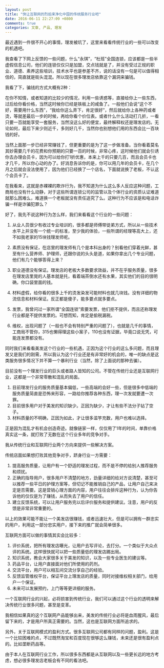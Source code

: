 ```yaml
---
layout: post
title: "快让互联网的烈焰来净化中国的传统服务行业吧"
date: 2016-06-11 22:27:09 +0800
comments: true
categories: 文章, 产品, 理发
---
```


最近遇到一件很不开心的事情，理发被坑了，这里来看看传统行业的一些可以改变的机遇吧。

<!--more-->

我查看了下网上反馈的一些问题，什么“永琪”，“杜班”全国连锁，应该都是一些半虚假信息公司，他们的连锁仅仅只是加盟，交点钱就是了，并没有受过正规的职业、道德、素养这些培训，技术水平也是参差不齐，说的话没有一句是可以值得相信的，简直就是街头混混。所以现在很多理发店依靠这个漏洞来骗钱。

我看了下，骗钱的方式大概有2种：

在你不知情，或者知道的比较少的情况，利用一些诱惑等，直接给你上一些东西，过后给你看价格，当然这时候你已经是铁板上的咸鱼了。一般他们会说“这个不好，需要用什么东西”，“我给你这么弄下，肯定很好”，然后就给你上各种药或者烫，等就差最后一步的时候，再给你看个价位表。或者什么什么活动打几折，一看只要一百就能享受一套服务，当然没这么好的便宜，最终解释权还是理发店的。无论如何，最后下来少则近千，多则好几千，当然你也别想他们用的东西会比一百块钱的好。

当然上面那一步已经非常赚钱了，但更重要的是为了这一步做准备。当你看着莫名其妙需要几千的花费和你预期的只要一百的时候，非常心疼，这时候他们就会引诱你去办理会员卡，因为可以给你打1折优惠，本来上千的只要几百，而且会员卡也才几千，所以你心动的办了。好消息告诉你的是，你可以用几年的会员卡，在几个月之后就会没法使用了，因为他们已经换了一个店名，下面就说换了老板，不认这个会员卡了。

在我看来，这就是赤裸裸的欺诈行为，我不知道为什么这么多人反应这种问题，工商局也没有什么动静，对于这些所谓连锁公司的监管以及个体行业的资质认证难道就那么困难么，难道换一个老板就没有责任追究了么。这种行为不应该是和电话诈骗一样是诈骗犯罪么？

好了，我先不说这种行为怎么样，我们来看看这个行业的一些问题：

1. 从业人员很少有收过专业培训的，很多都是师傅带徒弟方式，所以从一些技术水平上并没有一个统一的标准，至少我的体验，一些所谓的经理等高大上，还不如我老家的15块钱理发师呢。

2. 素质没有保证，在店里的理发师有几个是本科出身的？别看他们穿着光鲜，甚至有什么营养师、护理师，还跟你说的头头是道，如果你拿出几个专业问题，他们有几个能够答得上来？
3. 职业道德没有保证。理发店的老板大多数要求效益，并不在乎服务质量，很多在理发店里晃的人基本就是托，看着端茶倒水还有水果，其实他们的目的很明确，你口袋里面的钱。
4. 材料虚假，给你看的很多上千的烫发染发可能材料也就几块钱。没有详细的物流信息和材料保证。反正都是傻子，能多要点就多要点。
5. 发票，我曾问过一家所谓“全国连锁”索要发票，他们拒不提供，而且还称理发行业都是不提供发票的。可想而知，肯定是偷税漏税。
6. 维权，出现问题了（一般也不会有特别严重的问题了），也就是几千的事情，工商局不管你，315也懒得理这些小案子，110也没有证据，毕竟口说无凭，可能连发票都没有。

同时我们来看看美发这个行业的一些机遇，正因为这个行业的这么多问题，而且理发又是我们的刚需，所以我认为这个行业还是有非常好的机会的，唯一的缺点是这类服务很多情况下并不算一个暴利行业（当然，除了上面说的那种去骗）。

目前没有一个理发行业的巨头或者路人皆知的公司。不管在传统行业还是互联网行业，这都是一个非常零散和混乱的局面。

1. 目前理发行业的服务质量基本偏低，一些高端的会好一些，但是很多中低端的服务质量简直是恐怖来形容，一路给你推荐各种东西，理一次发就要遭一次罪。
2. 目前很多用户对于美发的知识缺少。正因为缺少，才让有些不法分子钻了空子。
3. 材料质量的不明确，正因为如此，才让很多滥竽充数，用户也难以选择。

正是因为混乱才有机会创造奇迹。就像链家一样，仅仅用了1年的时间，单靠价格真实这一条，就打败了无数在这个行业多年的竞争对手。

我从传统行业和互联网行业两个方向来提供一些解决方案。

传统店面如果想打败其他竞争对手，跻身行业一方需要：

1. 提高服务质量，让用户有一个舒适的理发过程，而不是不停的给别人推荐服务和烦扰。
2. 正确的指导用户，很多用户不清楚的地方，劲量详细的给对方说清楚，甚至可以推荐一些平日的护理方案等，但切记不能推销自己的产品，让用户自己来决定是否需要。这是营销心理方面的内容，用户往往会排斥这种行为，认为你告诉他的仅仅是为了赚钱，从而失去了用户的信任。
3. 建立反馈系统，可以让用户服务完以后评价服务和提供建议。注意，用户的反馈是非常非常重要的。

以上的效果可能不能让一个美发店很赚钱，或者迅速壮大，但是可以拥有一群忠实的用户，利用这一部分忠实用户，接下来的推广就会简单很多。

互联网方面可以做的事情其实会比较多：

1. 评价系统，把所有理发店曝光，让用户去写评论，去打分。一个类似于大众点评的系统。这样很快就可以把一些质量低的理发店踢出局。
2. 知识系统，教会大家很多关于美发的知识，以及一些专业医生的建议等。
3. 药品平台，让用户直接面对他们所使用的药剂。
4. 交流平台，用户可以相互间交流分享自己的经验。
5. 反馈监管维权平台，保证平台上理发店的质量，同时对接维权相关部门，给用户一个保证。
6. 未来可以发展预约，上门等等更详细的服务。

一个互联网行业的兴起，必将损害到传统行业，我们可以通过这个行业的透明来解决传统行业很多问题，甚至是变革。

我相信如果真的这个互联网产品能够出来，美发的传统行业必将是血雨腥风，最后留下来的，才是用户所真正需要的。当然，这也是互联网方面所追求的。

另外，关于互联网模式的盈利方式。很多互联网公司都有同样的问题，盈利。这是一个比较困难的点，不过既然淘宝和百度现在很够这么赚钱，未来还是很有盈利点的。比如垄断药品等。

由于本人在互联网行业工作，所以很多东西都是从互联网以及一些更长远的地方考虑，想必很多理发店老板会有不同的看法吧。